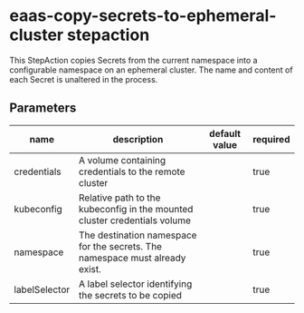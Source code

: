# eaas-copy-secrets-to-ephemeral-cluster stepaction

This StepAction copies Secrets from the current namespace into a configurable namespace on an ephemeral cluster. The name and content of each Secret is unaltered in the process.

## Parameters
|name|description|default value|required|
|---|---|---|---|
|credentials|A volume containing credentials to the remote cluster||true|
|kubeconfig|Relative path to the kubeconfig in the mounted cluster credentials volume||true|
|namespace|The destination namespace for the secrets. The namespace must already exist.||true|
|labelSelector|A label selector identifying the secrets to be copied||true|

